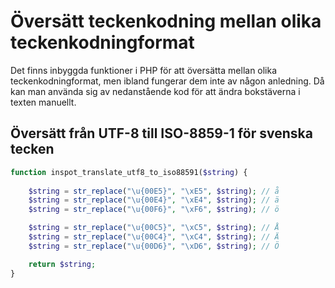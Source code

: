 # Översätt teckenkodning mellan olika teckenkodningformat

Det finns inbyggda funktioner i PHP för att översätta mellan olika teckenkodningformat, men ibland fungerar dem inte av någon anledning. Då kan man använda sig av nedanstående kod för att ändra bokstäverna i texten manuellt.

## Översätt från UTF-8 till ISO-8859-1 för svenska tecken

```php
function inspot_translate_utf8_to_iso88591($string) {
    
    $string = str_replace("\u{00E5}", "\xE5", $string); // å
    $string = str_replace("\u{00E4}", "\xE4", $string); // ä
    $string = str_replace("\u{00F6}", "\xF6", $string); // ö

    $string = str_replace("\u{00C5}", "\xC5", $string); // Å
    $string = str_replace("\u{00C4}", "\xC4", $string); // Ä
    $string = str_replace("\u{00D6}", "\xD6", $string); // Ö

    return $string;
}
```


<script setup>
import EditPageButton from '../../.vitepress/theme/components/edit-page-button.vue'
</script>

<EditPageButton />